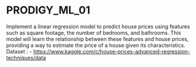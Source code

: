 # PRODIGY_ML_01
Implement a linear regression model to predict house prices using features such as square footage, the number of bedrooms, and bathrooms. This model will learn the relationship between these features and house prices, providing a way to estimate the price of a house given its characteristics.
Dataset : - https://www.kaggle.com/c/house-prices-advanced-regression-techniques/data
